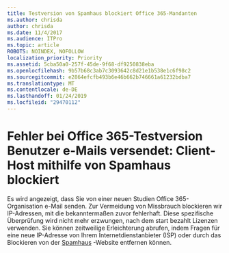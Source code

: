 ```yaml
---
title: Testversion von Spamhaus blockiert Office 365-Mandanten
ms.author: chrisda
author: chrisda
ms.date: 11/4/2017
ms.audience: ITPro
ms.topic: article
ROBOTS: NOINDEX, NOFOLLOW
localization_priority: Priority
ms.assetid: 5cba50a0-257f-45de-9f68-df9250838eba
ms.openlocfilehash: 9b57b68c3ab7c3093642c8d21e1b538e1c6f98c2
ms.sourcegitcommit: e2864efcfb493b6e46b662b746661a61232bdba7
ms.translationtype: MT
ms.contentlocale: de-DE
ms.lasthandoff: 01/24/2019
ms.locfileid: "29470112"
---
```

# <a name="error-when-an-office-365-trial-user-sends-email-client-host-blocked-using-spamhaus"></a>Fehler bei Office 365-Testversion Benutzer e-Mails versendet: Client-Host mithilfe von Spamhaus blockiert

Es wird angezeigt, dass Sie von einer neuen Studien Office 365-Organisation e-Mail senden. Zur Vermeidung von Missbrauch blockieren wir IP-Adressen, mit die bekanntermaßen zuvor fehlerhaft. Diese spezifische Überprüfung wird nicht mehr erzwungen, nach dem start bezahlt Lizenzen verwenden. Sie können zeitweilige Erleichterung abrufen, indem Fragen für eine neue IP-Adresse von Ihrem Internetdienstanbieter (ISP) oder durch das Blockieren von der [Spamhaus](https://go.microsoft.com/fwlink/p/?linkid=123245) -Website entfernen können. 
  

